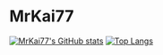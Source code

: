 # MrKai77

[![MrKai77's GitHub stats](https://github-readme-stats.vercel.app/api?username=MrKai77&show_icons=true&theme=onedark)](https://github.com/anuraghazra/github-readme-stats)  [![Top Langs](https://github-readme-stats.vercel.app/api/top-langs/?username=MrKai77&show_icons=true&theme=onedark)](https://github.com/anuraghazra/github-readme-stats)
